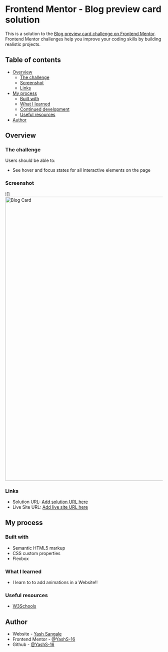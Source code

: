 # Frontend Mentor - Blog preview card solution

This is a solution to the [Blog preview card challenge on Frontend Mentor](https://www.frontendmentor.io/challenges/blog-preview-card-ckPaj01IcS). Frontend Mentor challenges help you improve your coding skills by building realistic projects. 

## Table of contents

- [Overview](#overview)
  - [The challenge](#the-challenge)
  - [Screenshot](#screenshot)
  - [Links](#links)
- [My process](#my-process)
  - [Built with](#built-with)
  - [What I learned](#what-i-learned)
  - [Continued development](#continued-development)
  - [Useful resources](#useful-resources)
- [Author](#author)

## Overview

### The challenge

Users should be able to:

- See hover and focus states for all interactive elements on the page

### Screenshot

![]<img width="1367" height="909" alt="Blog Card" src="https://github.com/user-attachments/assets/75f7bad0-6e19-4d6b-8962-8d5c1ba46421" />


### Links

- Solution URL: [Add solution URL here](https://your-solution-url.com)
- Live Site URL: [Add live site URL here](https://your-live-site-url.com)

## My process

### Built with

- Semantic HTML5 markup
- CSS custom properties
- Flexbox

### What I learned
- I learn to to add animations in a Website!!

### Useful resources
- [W3Schools](https://www.w3schools.com/)

## Author

- Website - [Yash Sangale](https://www.your-site.com)
- Frontend Mentor - [@YashS-16](https://www.frontendmentor.io/profile/yourusername)
- Github - [@YashS-16](https://github.com/YashS-16)
